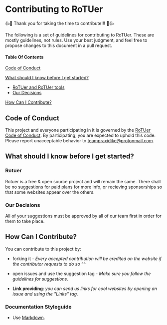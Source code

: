 # Contributing to RoTUer

:+1::tada: Thank you for taking the time to contribute!!! :tada::+1:

The following is a set of guidelines for contributing to RoTUer. These are mostly guidelines, not rules. Use your best judgment, and feel free to propose changes to this document in a pull request.

#### Table Of Contents

[Code of Conduct](#code-of-conduct)

[What should I know before I get started?](#what-should-i-know-before-i-get-started)
  * [RoTUer and RoTUer tools](#rotuer)
  * [Our Decisions](#our-decisions)

[How Can I Contribute?](#how-can-i-contribute)

## Code of Conduct

This project and everyone participating in it is governed by the [RoTUer Code of Conduct](CODE_OF_CONDUCT.md). By participating, you are expected to uphold this code. Please report unacceptable behavior to [teampraxidike@protonmail.com](mailto:teampraxidike@protonmail.com).

## What should I know before I get started?

### Rotuer

Rotuer is a free & open source project and will remain the same. There shall be no suggestions for paid plans for more info, or recieving sponsorships so that some websites appear over the others.

### Our Decisions

All of your suggestions must be approved by all of our team first in order for them to take place.

## How Can I Contribute?

You can contribute to this project by:

- forking it - *Every accepted contribution will be credited on the website if the contributor requests to do so ^^*

- open issues and use the suggestion tag - *Make sure you follow the guidelines for suggestions.*

- **Link providing**: *you can send us links for cool websites by opening an issue and using the "Links" tag.*

### Documentation Styleguide

* Use [Markdown](https://daringfireball.net/projects/markdown).
